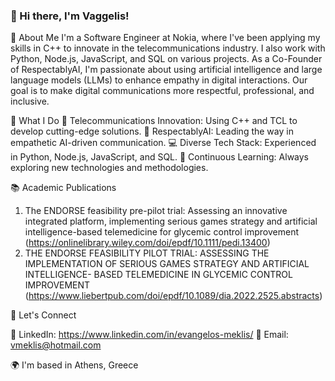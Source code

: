 ### 👋 Hi there, I'm Vaggelis!
🚀 About Me
I'm a Software Engineer at Nokia, where I've been applying my skills in C++ to innovate in the telecommunications industry. I also work with Python, Node.js, JavaScript, and SQL on various projects.
As a Co-Founder of RespectablyAI, I'm passionate about using artificial intelligence and large language models (LLMs) to enhance empathy in digital interactions. Our goal is to make digital communications more respectful, professional, and inclusive.

🌟 What I Do
📡 Telecommunications Innovation: Using C++ and TCL to develop cutting-edge solutions.
🤖 RespectablyAI: Leading the way in empathetic AI-driven communication.
💻 Diverse Tech Stack: Experienced in Python, Node.js, JavaScript, and SQL.
🧠 Continuous Learning: Always exploring new technologies and methodologies.

📚 Academic Publications

1. The ENDORSE feasibility pre-pilot trial: Assessing an innovative integrated platform, implementing serious games strategy and artificial intelligence-based telemedicine for glycemic control improvement (https://onlinelibrary.wiley.com/doi/epdf/10.1111/pedi.13400)
2. THE ENDORSE FEASIBILITY PILOT TRIAL: ASSESSING THE IMPLEMENTATION OF SERIOUS GAMES STRATEGY AND ARTIFICIAL INTELLIGENCE- BASED TELEMEDICINE IN GLYCEMIC CONTROL IMPROVEMENT  (https://www.liebertpub.com/doi/epdf/10.1089/dia.2022.2525.abstracts)

🤝 Let's Connect

💼 LinkedIn: https://www.linkedin.com/in/evangelos-meklis/
📧 Email: vmeklis@hotmail.com

🌍  I'm based in Athens, Greece
